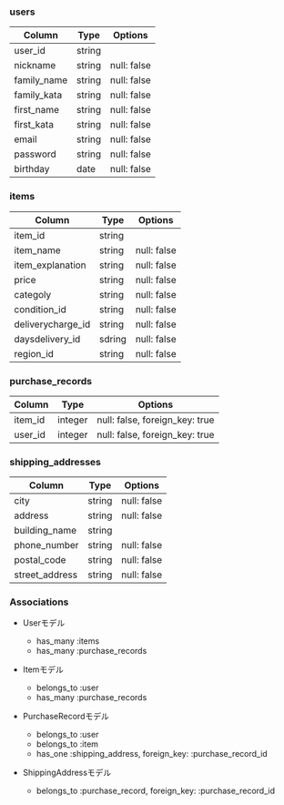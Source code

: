 ### users

| Column     | Type   | Options     |
|------------|--------|-------------|
| user_id    | string |             |
| nickname   | string | null: false |
| family_name| string | null: false |
| family_kata| string | null: false |
| first_name | string | null: false |
| first_kata | string | null: false |
| email      | string | null: false |
| password   | string | null: false |
| birthday   | date   | null: false |

### items

| Column          | Type    | Options                       |
|-----------------|---------|-------------------------------|
| item_id         | string  |                               |
| item_name       | string  | null: false                   |
| item_explanation| string  | null: false                   |
| price           | string  | null: false                   |
| categoly        | string  | null: false                   |
| condition_id    | string  | null: false                   |
| deliverycharge_id | string  | null: false                   |
| daysdelivery_id | sdring  | null: false                   |
| region_id       | string  | null: false                   |

### purchase_records

| Column          | Type    | Options                       |
|-----------------|---------|-------------------------------|
| item_id         | integer | null: false, foreign_key: true |
| user_id         | integer | null: false, foreign_key: true |

### shipping_addresses

| Column              | Type    | Options                       |
|---------------------|---------|-------------------------------|
| city                | string  | null: false                   |
| address             | string  | null: false                   |
| building_name       | string  |                               |
| phone_number        | string  | null: false                   |
| postal_code         | string  | null: false                   |
| street_address      | string  | null: false                   |

### Associations

- Userモデル
  - has_many :items
  - has_many :purchase_records

- Itemモデル
  - belongs_to :user
  - has_many :purchase_records

- PurchaseRecordモデル
  - belongs_to :user
  - belongs_to :item
  - has_one :shipping_address, foreign_key: :purchase_record_id

- ShippingAddressモデル
  - belongs_to :purchase_record, foreign_key: :purchase_record_id